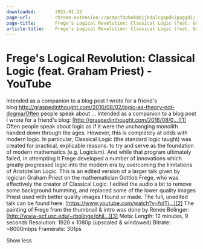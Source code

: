 ```yaml
---
downloaded:       2022-01-22
page-url:         chrome-extension://pcmpcfapbekmbjjkdalcgopdkipoggdi/_generated_background_page.html
page-title:       Frege's Logical Revolution: Classical Logic (feat. Graham Priest) - YouTube
article-title:    Frege's Logical Revolution: Classical Logic (feat. Graham Priest)
---
```

# Frege's Logical Revolution: Classical Logic (feat. Graham Priest) - YouTube

Intended as a companion to a blog post I wrote for a friend's blog:http://graspedinthought.com/2016/08/02/logic-as-theory-not-dogma/Often people speak about ...
 Intended as a companion to a blog post I wrote for a friend's blog: [http://graspedinthought.com/2016/08/0...][1] Often people speak about logic as if it were the unchanging monolith handed down through the ages. However, this is completely at odds with modern logic. In particular, Classical Logic (the standard logic taught) was created for practical, explicable reasons: to try and serve as the foundation of modern mathematics (e.g. Logicism). And while that program ultimately failed, in attempting it Frege developed a number of innovations which greatly progressed logic into the modern era by overcoming the limitations of Aristotelian Logic. This is an edited version of a larger talk given by logician Graham Priest on the mathematician Gottlob Frege, who was effectively the creator of Classical Logic. I edited the audio a bit to remove some background humming, and replaced some of the lower quality images Priest used with better quality images I found or made. The full, unedited talk can be found here: [https://www.youtube.com/watch?v=foITi...][2] The painting of Frege from the thumbnail & intro was done by Renee Bolinger: [http://www-scf.usc.edu/~rbolinge/phil...][3] Meta: Length: 12 minutes, 9 seconds Resolution: 1920 x 1080p (upscaled & windowed) Bitrate: ~8000mbps Framerate: 30fps

Show less

[1]: https://www.youtube.com/redirect?event=video_description&redir_token=QUFFLUhqa3JicTJsaWpEbm1PaElNbU9VdWN5cXgwUnVGUXxBQ3Jtc0trZ2VJSUIwUnhYQXROVnNBSkV0NFdBRDFsVDY4eXdUT0pmVTVEUVNyMnJvd2RlZmppTG5USG44enNrcndnamRPYTQtQklsMm1ybF9SdGxmaWxfc0xBOXdqaEtKUkRTangzQjZIMUhjV21mYW1TVlhjRQ&q=http%3A%2F%2Fgraspedinthought.com%2F2016%2F08%2F02%2Flogic-as-theory-not-dogma%2F
[2]: chrome-extension://pcmpcfapbekmbjjkdalcgopdkipoggdi/watch?v=foITiYYu2bc&t=0s
[3]: https://www.youtube.com/redirect?event=video_description&redir_token=QUFFLUhqblZpdGhnR3FHdktkVXVxdWNpQURoWFNVeUFmUXxBQ3Jtc0tsQjJHdmJfby1aNHNpY0wxSHdGTFFaa1RSN2YwYmk5RGpnUTZxeEg0VjBnekMxUldiNF8xNF83M0RJR3JrbG0xY1l3a0NSSGJCMVhtMjhpUWQtb3lhTUVUUkdBUVhDcDc3MEdRVmZodjlHZkhVVXNYVQ&q=http%3A%2F%2Fwww-scf.usc.edu%2F%7Erbolinge%2Fphilportraits.html
